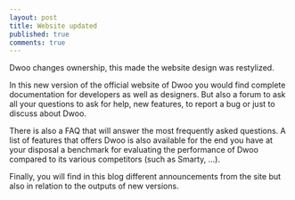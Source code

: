 ```yaml
---
layout: post
title: Website updated
published: true
comments: true
---
```


Dwoo changes ownership, this made the website design was restylized.   
<!-- more -->
In this new version of the official website of Dwoo you would find complete documentation for developers as well as designers.
But also a forum to ask all your questions to ask for help, new features, to report a bug or just to discuss about Dwoo.

There is also a FAQ that will answer the most frequently asked questions.
A list of features that offers Dwoo is also available for the end you have at your disposal a benchmark for evaluating the performance of Dwoo compared to its various competitors (such as Smarty, ...).

Finally, you will find in this blog different announcements from the site but also in relation to the outputs of new versions.